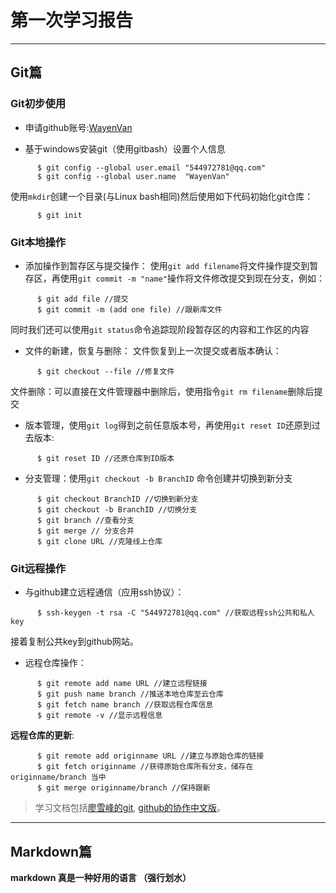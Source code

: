 
# 第一次学习报告
***
## Git篇
### Git初步使用
* 申请github账号:[WayenVan](https://github.com/WayenVan)

* 基于windows安装git（使用gitbash）设置个人信息
```
      $ git config --global user.email "544972781@qq.com"
      $ git config --global user.name  "WayenVan"
```
  使用`mkdir`创建一个目录(与Linux bash相同)然后使用如下代码初始化git仓库：
```
      $ git init
```
### Git本地操作
* 添加操作到暂存区与提交操作：
使用`git add filename`将文件操作提交到暂存区，再使用`git commit -m "name"`操作将文件修改提交到现在分支，例如：
```
      $ git add file //提交
      $ git commit -m (add one file) //跟新库文件
```
  同时我们还可以使用`git status`命令追踪现阶段暂存区的内容和工作区的内容

* 文件的新建，恢复与删除：
文件恢复到上一次提交或者版本确认：
```
      $ git checkout --file //修复文件
```
  文件删除：可以直接在文件管理器中删除后，使用指令`git rm filename`删除后提交

* 版本管理，使用`git log`得到之前任意版本号，再使用`git reset ID`还原到过去版本:
```
      $ git reset ID //还原仓库到ID版本
```
* 分支管理：使用`git checkout -b BranchID` 命令创建并切换到新分支
```
      $ git checkout BranchID //切换到新分支
      $ git checkout -b BranchID //切换分支
      $ git branch //查看分支
      $ git merge // 分支合并
      $ git clone URL //克隆线上仓库
```
### Git远程操作
* 与github建立远程通信（应用ssh协议）：
```
      $ ssh-keygen -t rsa -C "544972781@qq.com" //获取远程ssh公共和私人key
```
  接着复制公共key到github网站。

* 远程仓库操作：
```
      $ git remote add name URL //建立远程链接
      $ git push name branch //推送本地仓库至云仓库
      $ git fetch name branch //获取远程仓库信息
      $ git remote -v //显示远程信息
```
  **远程仓库的更新**:
```
      $ git remote add originname URL //建立与原始仓库的链接
      $ git fetch originname //获得原始仓库所有分支，储存在originname/branch 当中
      $ git merge originname/branch //保持跟新
```      
>学习文档包括[廖雪峰的git](https://www.liaoxuefeng.com/wiki/0013739516305929606dd18361248578c67b8067c8c017b000),
[github的协作中文版](https://github.com/milLearningGroup/autumn_2017/issues/55)。


***
## Markdown篇
**markdown 真是一种好用的语言 （强行划水）**
